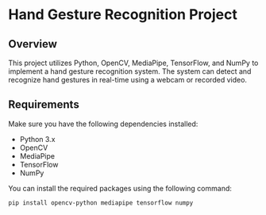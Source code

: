 # Hand Gesture Recognition Project

## Overview

This project utilizes Python, OpenCV, MediaPipe, TensorFlow, and NumPy to implement a hand gesture recognition system. The system can detect and recognize hand gestures in real-time using a webcam or recorded video.

## Requirements

Make sure you have the following dependencies installed:

- Python 3.x
- OpenCV
- MediaPipe
- TensorFlow
- NumPy

You can install the required packages using the following command:

```bash
pip install opencv-python mediapipe tensorflow numpy
